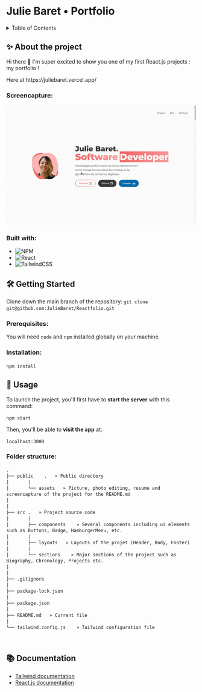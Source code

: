 <!-- HEADER -->

# Julie Baret • Portfolio

<!-- TABLE OF CONTENTS -->
<details>
  <summary>Table of Contents</summary>
  <ol>
    <li>
      <a href="#about-the-project">About The Project</a>
      <ul>
        <li><a href="#built-with">Built With</a></li>
      </ul>
    </li>
    <li>
      <a href="#getting-started">Getting Started</a>
      <ul>
        <li><a href="#prerequisites">Prerequisites</a></li>
        <li><a href="#installation">Installation</a></li>
      </ul>
    </li>
    <li><a href="#usage">Usage</a>
      <ul>
        <li><a href="#folder-structure">Folder structure</a></li>
      </ul>
    </li>
    <li><a href="#documentation">Documentation</a></li>
  </ol>
</details>

<!-- ABOUT THE PROJECT -->

## ✨ About the project

<p>
Hi there 👋 I'm super excited to show you one of my first React.js projects : my portfolio !
</p>
<p>
Here at https://juliebaret.vercel.app/
</p>

### Screencapture:

<p align="center">
<img alt="app demo" src='public/assets/screencapture.gif')>
</p>

### Built with:

- ![NPM](https://img.shields.io/badge/NPM-%23000000.svg?style=for-the-badge&logo=npm&logoColor=white)
- ![React](https://img.shields.io/badge/react-%2320232a.svg?style=for-the-badge&logo=react&logoColor=%2361DAFB)
- ![TailwindCSS](https://img.shields.io/badge/tailwindcss-%2338B2AC.svg?style=for-the-badge&logo=tailwind-css&logoColor=white)
  <br>

<!-- GETTING STARTED -->

## 🛠 Getting Started

Clone down the main branch of the repository:
`git clone git@github.com:JulieBaret/Reactfolio.git`

### Prerequisites:

You will need `node` and `npm` installed globally on your machine.

### Installation:

`npm install`

<!-- USAGE -->

## 🥋 Usage

To launch the project, you'll first have to **start the server** with this command:

`npm start`

Then, you'll be able to **visit the app** at:

`localhost:3000`

### Folder structure:

```
.
├── public    .   » Public directory
|       |
|       └── assets   » Picture, photo editing, resume and screencapture of the project for the README.md
|
|
├── src .   » Project source code
|       |
|       ├── components    » Several components including ui elements such as Buttons, Badge, HamburgerMenu, etc.
|       |
|       ├── layouts   » Layouts of the projet (Header, Body, Footer)
|       |
|       └── sections    » Major sections of the project such as Biography, Chronology, Projects etc.
|
|
├── .gitignore
|
├── package-lock.json
|
├── package.json
|
├── README.md   » Current file
|
└── tailwind.config.js    » Tailwind configuration file
```

<br>

<!-- DOCUMENTATION -->

## 📚 Documentation

- [Tailwind documentation](https://tailwindcss.com/)
- [React.js documentation](https://beta.reactjs.org/)
